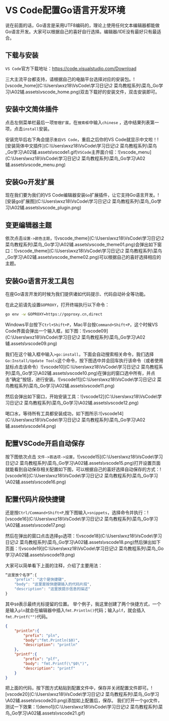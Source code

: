 # VS Code配置Go语言开发环境

说在前面的话，Go语言是采用UTF8编码的，理论上使用任何文本编辑器都能做Go语言开发。大家可以根据自己的喜好自行选择。编辑器/IDE没有最好只有最适合。

## 下载与安装

`VS Code`官方下载地址：https://code.visualstudio.com/Download

三大主流平台都支持，请根据自己的电脑平台选择对应的安装包。![vscode_home](C:\Users\wxz18\VsCode\学习日记\2 菜鸟教程系列\菜鸟_Go学习\A02辅.assets\vscode_home.png)双击下载好的安装文件，双击安装即可。

## 安装中文简体插件

点击左侧菜单栏最后一项`管理扩展`，在`搜索框`中输入`chinese` ，选中结果列表第一项，点击`install`安装。

安装完毕后右下角会提示`重启VS Code`，重启之后你的VS Code就显示中文啦！![安装简体中文插件](C:\Users\wxz18\VsCode\学习日记\2 菜鸟教程系列\菜鸟_Go学习\A02辅.assets\vscode1.gif)`VSCode`主界面介绍：![vscode_menu](C:\Users\wxz18\VsCode\学习日记\2 菜鸟教程系列\菜鸟_Go学习\A02辅.assets\vscode_menu.png)

## 安装Go开发扩展

现在我们要为我们的VS Code编辑器安装`Go`扩展插件，让它支持Go语言开发。![安装go扩展图](C:\Users\wxz18\VsCode\学习日记\2 菜鸟教程系列\菜鸟_Go学习\A02辅.assets\vscode_plugin.png)

## 变更编辑器主题

依次点击`设置->颜色主题`，![vscode_theme](C:\Users\wxz18\VsCode\学习日记\2 菜鸟教程系列\菜鸟_Go学习\A02辅.assets\vscode_theme01.png)会弹出如下窗口：![vscode_theme](C:\Users\wxz18\VsCode\学习日记\2 菜鸟教程系列\菜鸟_Go学习\A02辅.assets\vscode_theme02.png)可以根据自己的喜好选择相应的主题。

## 安装Go语言开发工具包

在座Go语言开发的时候为我们提供诸如代码提示、代码自动补全等功能。

在此之前请先设置`GOPROXY`，打开终端执行以下命令：

```bash
go env -w GOPROXY=https://goproxy.cn,direct
```

Windows平台按下`Ctrl+Shift+P`，Mac平台按`Command+Shift+P`，这个时候VS Code界面会弹出一个输入框，如下图：![vscode09](C:\Users\wxz18\VsCode\学习日记\2 菜鸟教程系列\菜鸟_Go学习\A02辅.assets\vscode09.png)

我们在这个输入框中输入`>go:install`，下面会自动搜索相关命令，我们选择`Go:Install/Update Tools`这个命令，按下图选中并会回车执行该命令（或者使用鼠标点击该命令）![vscode10](C:\Users\wxz18\VsCode\学习日记\2 菜鸟教程系列\菜鸟_Go学习\A02辅.assets\vscode10.png)在弹出的窗口选中所有，并点击“确定”按钮，进行安装。![vscode11](C:\Users\wxz18\VsCode\学习日记\2 菜鸟教程系列\菜鸟_Go学习\A02辅.assets\vscode11.png)

然后会弹出如下窗口，开始安装工具：![vscode12](C:\Users\wxz18\VsCode\学习日记\2 菜鸟教程系列\菜鸟_Go学习\A02辅.assets\vscode12.png)

喝口水，等待所有工具都安装成功，如下图所示:![vscode14](C:\Users\wxz18\VsCode\学习日记\2 菜鸟教程系列\菜鸟_Go学习\A02辅.assets\vscode14.png)

## 配置VSCode开启自动保存

按下图依次点击 `文件->首选项->设置`，![vscode15](C:\Users\wxz18\VsCode\学习日记\2 菜鸟教程系列\菜鸟_Go学习\A02辅.assets\vscode15.png)打开设置页面就能看到自动保存相关配置如下图，可以根据自己的喜好选择自动保存的方式：![vscode16](C:\Users\wxz18\VsCode\学习日记\2 菜鸟教程系列\菜鸟_Go学习\A02辅.assets\vscode16.png)

## 配置代码片段快捷键

还是按`Ctrl/Command+Shift+P`,按下图输入`>snippets`，选择命令并执行：![vscode16](C:\Users\wxz18\VsCode\学习日记\2 菜鸟教程系列\菜鸟_Go学习\A02辅.assets\vscode17.png)

然后在弹出的窗口点击选择`go`选项：![vscode18](C:\Users\wxz18\VsCode\学习日记\2 菜鸟教程系列\菜鸟_Go学习\A02辅.assets\vscode18.png)然后弹出如下页面：![vscode19](C:\Users\wxz18\VsCode\学习日记\2 菜鸟教程系列\菜鸟_Go学习\A02辅.assets\vscode19.png)

大家可以简单看下上面的注释，介绍了主要用法：

```js
“这里放个名字”:{
    "prefix": "这个是快捷键",
    "body": "这里是按快捷键插入的代码片段",
    "description": "这里放提示信息的描述"
}
```

其中`$0`表示最终光标提留的位置。 举个例子，我这里创建了两个快捷方式，一个是输入`pln`就会在编辑器中插入`fmt.Println()`代码；输入`plf`，就会插入`fmt.Printf("")`代码。

```json
{
	"println":{
		"prefix": "pln",
		"body":"fmt.Println($0)",
		"description": "println"
	},
	"printf":{
		"prefix": "plf",
		"body": "fmt.Printf(\"$0\")",
		"description": "printf"
	}
}
```

把上面的代码，按下图方式粘贴到配置文件中，保存并关闭配置文件即可。![vscode20](C:\Users\wxz18\VsCode\学习日记\2 菜鸟教程系列\菜鸟_Go学习\A02辅.assets\vscode20.png)添加如上配置后，保存。 我们打开一个go文件，测试一下效果：![demo1](C:\Users\wxz18\VsCode\学习日记\2 菜鸟教程系列\菜鸟_Go学习\A02辅.assets\vscode21.gif)